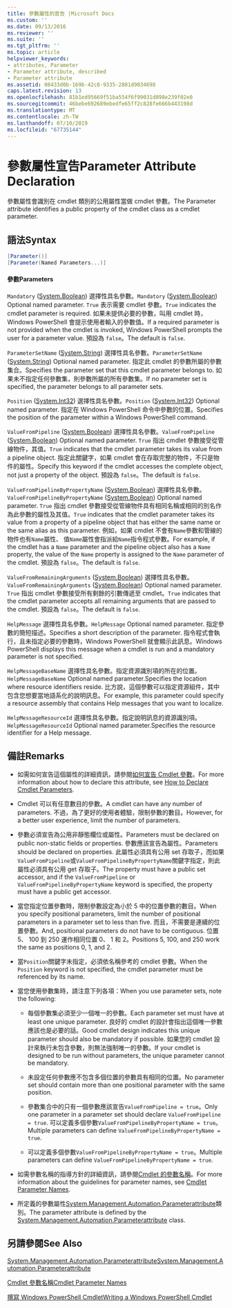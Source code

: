 ```yaml
---
title: 參數屬性的宣告 |Microsoft Docs
ms.custom: ''
ms.date: 09/13/2016
ms.reviewer: ''
ms.suite: ''
ms.tgt_pltfrm: ''
ms.topic: article
helpviewer_keywords:
- attributes, Parameter
- Parameter attribute, described
- Parameter attribute
ms.assetid: 08433d0b-169b-42c8-9335-2881d9034698
caps.latest.revision: 13
ms.openlocfilehash: 81b1ed95669f51ba554f6f99031d098e239f02e0
ms.sourcegitcommit: 46bebe692689ebedfe65ff2c828fe666b443198d
ms.translationtype: MT
ms.contentlocale: zh-TW
ms.lasthandoff: 07/10/2019
ms.locfileid: "67735144"
---
```

# <a name="parameter-attribute-declaration"></a><span data-ttu-id="ef6d0-102">參數屬性宣告</span><span class="sxs-lookup"><span data-stu-id="ef6d0-102">Parameter Attribute Declaration</span></span>

<span data-ttu-id="ef6d0-103">參數屬性會識別在 cmdlet 類別的公用屬性當做 cmdlet 參數。</span><span class="sxs-lookup"><span data-stu-id="ef6d0-103">The Parameter attribute identifies a public property of the cmdlet class as a cmdlet parameter.</span></span>

## <a name="syntax"></a><span data-ttu-id="ef6d0-104">語法</span><span class="sxs-lookup"><span data-stu-id="ef6d0-104">Syntax</span></span>

```csharp
[Parameter()]
[Parameter(Named Parameters...)]
```

#### <a name="parameters"></a><span data-ttu-id="ef6d0-105">參數</span><span class="sxs-lookup"><span data-stu-id="ef6d0-105">Parameters</span></span>

<span data-ttu-id="ef6d0-106">`Mandatory` ([System.Boolean](/dotnet/api/System.Boolean)) 選擇性具名參數。</span><span class="sxs-lookup"><span data-stu-id="ef6d0-106">`Mandatory` ([System.Boolean](/dotnet/api/System.Boolean)) Optional named parameter.</span></span> <span data-ttu-id="ef6d0-107">`True` 表示需要 cmdlet 參數。</span><span class="sxs-lookup"><span data-stu-id="ef6d0-107">`True` indicates the cmdlet parameter is required.</span></span> <span data-ttu-id="ef6d0-108">如果未提供必要的參數，叫用 cmdlet 時，Windows PowerShell 會提示使用者輸入的參數值。</span><span class="sxs-lookup"><span data-stu-id="ef6d0-108">If a required parameter is not provided when the cmdlet is invoked, Windows PowerShell prompts the user for a parameter value.</span></span> <span data-ttu-id="ef6d0-109">預設為 `false`。</span><span class="sxs-lookup"><span data-stu-id="ef6d0-109">The default is `false`.</span></span>

<span data-ttu-id="ef6d0-110">`ParameterSetName` ([System.String](/dotnet/api/System.String)) 選擇性具名參數。</span><span class="sxs-lookup"><span data-stu-id="ef6d0-110">`ParameterSetName` ([System.String](/dotnet/api/System.String)) Optional named parameter.</span></span> <span data-ttu-id="ef6d0-111">指定此 cmdlet 的參數所屬的參數集合。</span><span class="sxs-lookup"><span data-stu-id="ef6d0-111">Specifies the parameter set that this cmdlet parameter belongs to.</span></span> <span data-ttu-id="ef6d0-112">如果未不指定任何參數集，則參數所屬的所有參數集。</span><span class="sxs-lookup"><span data-stu-id="ef6d0-112">If no parameter set is specified, the parameter belongs to all parameter sets.</span></span>

<span data-ttu-id="ef6d0-113">`Position` ([System.Int32](/dotnet/api/System.Int32)) 選擇性具名參數。</span><span class="sxs-lookup"><span data-stu-id="ef6d0-113">`Position` ([System.Int32](/dotnet/api/System.Int32)) Optional named parameter.</span></span> <span data-ttu-id="ef6d0-114">指定在 Windows PowerShell 命令中參數的位置。</span><span class="sxs-lookup"><span data-stu-id="ef6d0-114">Specifies the position of the parameter within a Windows PowerShell command.</span></span>

<span data-ttu-id="ef6d0-115">`ValueFromPipeline` ([System.Boolean](/dotnet/api/System.Boolean)) 選擇性具名參數。</span><span class="sxs-lookup"><span data-stu-id="ef6d0-115">`ValueFromPipeline` ([System.Boolean](/dotnet/api/System.Boolean)) Optional named parameter.</span></span> <span data-ttu-id="ef6d0-116">`True` 指出 cmdlet 參數接受從管線物件，其值。</span><span class="sxs-lookup"><span data-stu-id="ef6d0-116">`True` indicates that the cmdlet parameter takes its value from a pipeline object.</span></span> <span data-ttu-id="ef6d0-117">指定此關鍵字，如果 cmdlet 會在存取完整的物件，不只是物件的屬性。</span><span class="sxs-lookup"><span data-stu-id="ef6d0-117">Specify this keyword if the cmdlet accesses the complete object, not just a property of the object.</span></span> <span data-ttu-id="ef6d0-118">預設為 `false`。</span><span class="sxs-lookup"><span data-stu-id="ef6d0-118">The default is `false`.</span></span>

<span data-ttu-id="ef6d0-119">`ValueFromPipelineByPropertyName` ([System.Boolean](/dotnet/api/System.Boolean)) 選擇性具名參數。</span><span class="sxs-lookup"><span data-stu-id="ef6d0-119">`ValueFromPipelineByPropertyName` ([System.Boolean](/dotnet/api/System.Boolean)) Optional named parameter.</span></span> <span data-ttu-id="ef6d0-120">`True` 指出 cmdlet 參數接受從管線物件具有相同名稱或相同的別名作為此參數的屬性及其值。</span><span class="sxs-lookup"><span data-stu-id="ef6d0-120">`True` indicates that the cmdlet parameter takes its value from a property of a pipeline object that has either the same name or the same alias as this parameter.</span></span> <span data-ttu-id="ef6d0-121">例如，如果 cmdlet 不會有`Name`參數和管線的物件也有`Name`屬性、 值`Name`屬性會指派給`Name`指令程式參數。</span><span class="sxs-lookup"><span data-stu-id="ef6d0-121">For example, if the cmdlet has a `Name` parameter and the pipeline object also has a `Name` property, the value of the `Name` property is assigned to the `Name` parameter of the cmdlet.</span></span> <span data-ttu-id="ef6d0-122">預設為 `false`。</span><span class="sxs-lookup"><span data-stu-id="ef6d0-122">The default is `false`.</span></span>

<span data-ttu-id="ef6d0-123">`ValueFromRemainingArguments` ([System.Boolean](/dotnet/api/System.Boolean)) 選擇性具名參數。</span><span class="sxs-lookup"><span data-stu-id="ef6d0-123">`ValueFromRemainingArguments` ([System.Boolean](/dotnet/api/System.Boolean)) Optional named parameter.</span></span> <span data-ttu-id="ef6d0-124">`True` 指出 cmdlet 參數接受所有剩餘的引數傳遞至 cmdlet。</span><span class="sxs-lookup"><span data-stu-id="ef6d0-124">`True` indicates that the cmdlet parameter accepts all remaining arguments that are passed to the cmdlet.</span></span> <span data-ttu-id="ef6d0-125">預設為 `false`。</span><span class="sxs-lookup"><span data-stu-id="ef6d0-125">The default is `false`.</span></span>

<span data-ttu-id="ef6d0-126">`HelpMessage` 選擇性具名參數。</span><span class="sxs-lookup"><span data-stu-id="ef6d0-126">`HelpMessage` Optional named parameter.</span></span> <span data-ttu-id="ef6d0-127">指定參數的簡短描述。</span><span class="sxs-lookup"><span data-stu-id="ef6d0-127">Specifies a short description of the parameter.</span></span> <span data-ttu-id="ef6d0-128">指令程式會執行，且未指定必要的參數時，Windows PowerShell 就會顯示此訊息。</span><span class="sxs-lookup"><span data-stu-id="ef6d0-128">Windows PowerShell displays this message when a cmdlet is run and a mandatory parameter is not specified.</span></span>

<span data-ttu-id="ef6d0-129">`HelpMessageBaseName` 選擇性具名參數。指定資源識別項的所在的位置。</span><span class="sxs-lookup"><span data-stu-id="ef6d0-129">`HelpMessageBaseName` Optional named parameter.Specifies the location where resource identifiers reside.</span></span> <span data-ttu-id="ef6d0-130">比方說，這個參數可以指定資源組件，其中包含您想要當地語系化的說明訊息。</span><span class="sxs-lookup"><span data-stu-id="ef6d0-130">For example, this parameter could specify a resource assembly that contains Help messages that you want to localize.</span></span>

<span data-ttu-id="ef6d0-131">`HelpMessageResourceId` 選擇性具名參數。指定說明訊息的資源識別項。</span><span class="sxs-lookup"><span data-stu-id="ef6d0-131">`HelpMessageResourceId` Optional named parameter.Specifies the resource identifier for a Help message.</span></span>

## <a name="remarks"></a><span data-ttu-id="ef6d0-132">備註</span><span class="sxs-lookup"><span data-stu-id="ef6d0-132">Remarks</span></span>

- <span data-ttu-id="ef6d0-133">如需如何宣告這個屬性的詳細資訊，請參閱[如何宣告 Cmdlet 參數](./how-to-declare-cmdlet-parameters.md)。</span><span class="sxs-lookup"><span data-stu-id="ef6d0-133">For more information about how to declare this attribute, see [How to Declare Cmdlet Parameters](./how-to-declare-cmdlet-parameters.md).</span></span>

- <span data-ttu-id="ef6d0-134">Cmdlet 可以有任意數目的參數。</span><span class="sxs-lookup"><span data-stu-id="ef6d0-134">A cmdlet can have any number of parameters.</span></span> <span data-ttu-id="ef6d0-135">不過，為了更好的使用者體驗，限制參數的數目。</span><span class="sxs-lookup"><span data-stu-id="ef6d0-135">However, for a better user experience, limit the number of parameters.</span></span>

- <span data-ttu-id="ef6d0-136">參數必須宣告為公用非靜態欄位或屬性。</span><span class="sxs-lookup"><span data-stu-id="ef6d0-136">Parameters must be declared on public non-static fields or properties.</span></span> <span data-ttu-id="ef6d0-137">參數應該宣告為屬性。</span><span class="sxs-lookup"><span data-stu-id="ef6d0-137">Parameters should be declared on properties.</span></span> <span data-ttu-id="ef6d0-138">此屬性必須具有公用 set 存取子，而如果`ValueFromPipeline`或`ValueFromPipelineByPropertyName`關鍵字指定，則此屬性必須具有公用 get 存取子。</span><span class="sxs-lookup"><span data-stu-id="ef6d0-138">The property must have a public set accessor, and if the `ValueFromPipeline` or `ValueFromPipelineByPropertyName` keyword is specified, the property must have a public get accessor.</span></span>

- <span data-ttu-id="ef6d0-139">當您指定位置參數時，限制參數設定為小於 5 中的位置參數的數目。</span><span class="sxs-lookup"><span data-stu-id="ef6d0-139">When you specify positional parameters,  limit the number of positional parameters in a parameter set to less than five.</span></span> <span data-ttu-id="ef6d0-140">而且，不需要是連續的位置參數。</span><span class="sxs-lookup"><span data-stu-id="ef6d0-140">And, positional parameters do not have to be contiguous.</span></span> <span data-ttu-id="ef6d0-141">位置 5、 100 到 250 運作相同位置 0、 1 和 2。</span><span class="sxs-lookup"><span data-stu-id="ef6d0-141">Positions 5, 100, and 250 work the same as positions 0, 1, and 2.</span></span>

- <span data-ttu-id="ef6d0-142">當`Position`關鍵字未指定，必須依名稱參考的 cmdlet 參數。</span><span class="sxs-lookup"><span data-stu-id="ef6d0-142">When the `Position` keyword is not specified, the cmdlet parameter must be referenced by its name.</span></span>

- <span data-ttu-id="ef6d0-143">當您使用參數集時，請注意下列各項：</span><span class="sxs-lookup"><span data-stu-id="ef6d0-143">When you use parameter sets, note the following:</span></span>

    - <span data-ttu-id="ef6d0-144">每個參數集必須至少一個唯一的參數。</span><span class="sxs-lookup"><span data-stu-id="ef6d0-144">Each parameter set must have at least one unique parameter.</span></span> <span data-ttu-id="ef6d0-145">良好的 cmdlet 的設計會指出這個唯一參數應該也是必要的話。</span><span class="sxs-lookup"><span data-stu-id="ef6d0-145">Good cmdlet design indicates this unique parameter should also be mandatory if possible.</span></span> <span data-ttu-id="ef6d0-146">如果您的 cmdlet 設計來執行未包含參數，則無法強制唯一的參數。</span><span class="sxs-lookup"><span data-stu-id="ef6d0-146">If your cmdlet is designed to be run without parameters, the unique parameter cannot be mandatory.</span></span>

    - <span data-ttu-id="ef6d0-147">未設定任何參數應不包含多個位置的參數具有相同的位置。</span><span class="sxs-lookup"><span data-stu-id="ef6d0-147">No parameter set should contain more than one positional parameter with the same position.</span></span>

    - <span data-ttu-id="ef6d0-148">參數集合中的只有一個參數應該宣告`ValueFromPipeline = true`。</span><span class="sxs-lookup"><span data-stu-id="ef6d0-148">Only one parameter in a parameter set should declare `ValueFromPipeline = true`.</span></span> <span data-ttu-id="ef6d0-149">可以定義多個參數`ValueFromPipelineByPropertyName = true`。</span><span class="sxs-lookup"><span data-stu-id="ef6d0-149">Multiple parameters can define `ValueFromPipelineByPropertyName = true`.</span></span>

    - <span data-ttu-id="ef6d0-150">可以定義多個參數`ValueFromPipelineByPropertyName = true`。</span><span class="sxs-lookup"><span data-stu-id="ef6d0-150">Multiple parameters can define `ValueFromPipelineByPropertyName = true`.</span></span>

- <span data-ttu-id="ef6d0-151">如需參數名稱的指導方針的詳細資訊，請參閱[Cmdlet 的參數名稱](standard-cmdlet-parameter-names-and-types.md)。</span><span class="sxs-lookup"><span data-stu-id="ef6d0-151">For more information about the guidelines for parameter names, see [Cmdlet Parameter Names](standard-cmdlet-parameter-names-and-types.md).</span></span>

- <span data-ttu-id="ef6d0-152">所定義的參數屬性[System.Management.Automation.Parameterattribute](/dotnet/api/System.Management.Automation.ParameterAttribute)類別。</span><span class="sxs-lookup"><span data-stu-id="ef6d0-152">The parameter attribute is defined by the [System.Management.Automation.Parameterattribute](/dotnet/api/System.Management.Automation.ParameterAttribute) class.</span></span>

## <a name="see-also"></a><span data-ttu-id="ef6d0-153">另請參閱</span><span class="sxs-lookup"><span data-stu-id="ef6d0-153">See Also</span></span>

[<span data-ttu-id="ef6d0-154">System.Management.Automation.Parameterattribute</span><span class="sxs-lookup"><span data-stu-id="ef6d0-154">System.Management.Automation.Parameterattribute</span></span>](/dotnet/api/System.Management.Automation.ParameterAttribute)

[<span data-ttu-id="ef6d0-155">Cmdlet 參數名稱</span><span class="sxs-lookup"><span data-stu-id="ef6d0-155">Cmdlet Parameter Names</span></span>](standard-cmdlet-parameter-names-and-types.md)

[<span data-ttu-id="ef6d0-156">撰寫 Windows PowerShell Cmdlet</span><span class="sxs-lookup"><span data-stu-id="ef6d0-156">Writing a Windows PowerShell Cmdlet</span></span>](./writing-a-windows-powershell-cmdlet.md)

